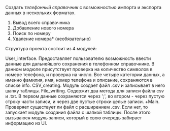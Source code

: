 Создать *телефонный справочник* с возможностью импорта и экспорта данных в нескольких форматах.
1) Вывод всего справочника
2) Добавление нового номера
3) Поиск по номеру
4) Удаление номера* (необязательно)

Структура проекта состоит из 4 модулей:

User_interface. Предоставляет пользователю возможность ввести данные для дальнейшого сохранения в телефонном справочнике. В данном модюле присутствует проверка на количество символов в номере телефона, и проверка на число. Все четыре категории данных, а именно фамилия, имя, номер телефона и описание, сохраняются в списке info.
CSV_creating. Модуль создает файл .csv и записывает в него шапку таблицы.
File_writing. Содержит два метода для записи файла csv и .txt. В первом данные сохраняются через ';', во втором - через пустую строку части записи, и через две пустые строки целые записи. +Main. Проверяет существует ли файл с расширением .csv. Если нет, то запускает модуль создания файла с шапкой таблицы. После этого вызываюся модуль записи, который в свою очередь забирает информацию из UI.